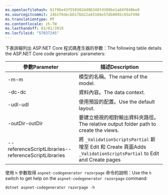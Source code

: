```yaml
---
ms.openlocfilehash: 61f96e43f558302dd96348fd309be1a84f040be0
ms.sourcegitcommit: 24b1f6decbb17bb22a45166e5fdb0845c65af498
ms.translationtype: MT
ms.contentlocale: zh-TW
ms.lasthandoff: 03/01/2019
ms.locfileid: "57037245"
---
```

<a name="codegenerator"></a> <span data-ttu-id="3a19a-101">下表詳細列出 ASP.NET Core 程式碼產生器的參數：</span><span class="sxs-lookup"><span data-stu-id="3a19a-101">The following table details the ASP.NET Core code generators\` parameters:</span></span>

| <span data-ttu-id="3a19a-102">參數</span><span class="sxs-lookup"><span data-stu-id="3a19a-102">Parameter</span></span>               | <span data-ttu-id="3a19a-103">描述</span><span class="sxs-lookup"><span data-stu-id="3a19a-103">Description</span></span>|
| ----------------- | ------------ |
| <span data-ttu-id="3a19a-104">-m</span><span class="sxs-lookup"><span data-stu-id="3a19a-104">-m</span></span>  | <span data-ttu-id="3a19a-105">模型的名稱。</span><span class="sxs-lookup"><span data-stu-id="3a19a-105">The name of the model.</span></span> |
| <span data-ttu-id="3a19a-106">-dc</span><span class="sxs-lookup"><span data-stu-id="3a19a-106">-dc</span></span>  | <span data-ttu-id="3a19a-107">資料內容。</span><span class="sxs-lookup"><span data-stu-id="3a19a-107">The data context.</span></span> |
| <span data-ttu-id="3a19a-108">-udl</span><span class="sxs-lookup"><span data-stu-id="3a19a-108">-udl</span></span> | <span data-ttu-id="3a19a-109">使用預設的配置。</span><span class="sxs-lookup"><span data-stu-id="3a19a-109">Use the default layout.</span></span> |
| <span data-ttu-id="3a19a-110">-outDir</span><span class="sxs-lookup"><span data-stu-id="3a19a-110">-outDir</span></span> | <span data-ttu-id="3a19a-111">要建立檢視的相對輸出資料夾路徑。</span><span class="sxs-lookup"><span data-stu-id="3a19a-111">The relative output folder path to create the views.</span></span> |
| <span data-ttu-id="3a19a-112">--referenceScriptLibraries</span><span class="sxs-lookup"><span data-stu-id="3a19a-112">--referenceScriptLibraries</span></span> | <span data-ttu-id="3a19a-113">將 `_ValidationScriptsPartial` 新增至 Edit 和 Create 頁面</span><span class="sxs-lookup"><span data-stu-id="3a19a-113">Adds `_ValidationScriptsPartial` to Edit and Create pages</span></span> |

<span data-ttu-id="3a19a-114">使用 `h` 參數取得 `aspnet-codegenerator razorpage` 命令的說明：</span><span class="sxs-lookup"><span data-stu-id="3a19a-114">Use the `h` switch to get help on the `aspnet-codegenerator razorpage` command:</span></span>

```console
dotnet aspnet-codegenerator razorpage -h
```
